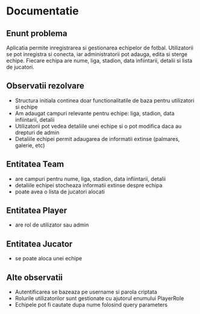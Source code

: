 # Documentatie

## Enunt problema

Aplicatia permite inregistrarea si gestionarea echipelor de fotbal. Utilizatorii se pot inregistra si conecta, iar administratorii pot adauga, edita si sterge echipe. Fiecare echipa are nume, liga, stadion, data infiintarii, detalii si lista de jucatori.


## Observatii rezolvare

- Structura initiala continea doar functionalitatile de baza pentru utilizatori si echipe
- Am adaugat campuri relevante pentru echipe: liga, stadion, data infiintarii, detalii
- Utilizatorii pot vedea detaliile unei echipe si o pot modifica daca au drepturi de admin
- Detaliile echipei permit adaugarea de informatii extinse (palmares, galerie, etc)

## Entitatea Team

- are campuri pentru nume, liga, stadion, data infiintarii, detalii
- detaliile echipei stocheaza informatii extinse despre echipa
- poate avea o lista de jucatori alocati

## Entitatea Player

- are rol de utilizator sau admin

## Entitatea Jucator

- se poate aloca unei echipe

## Alte observatii

- Autentificarea se bazeaza pe username si parola criptata
- Rolurile utilizatorilor sunt gestionate cu ajutorul enumului PlayerRole
- Echipele pot fi cautate dupa nume folosind query parameters